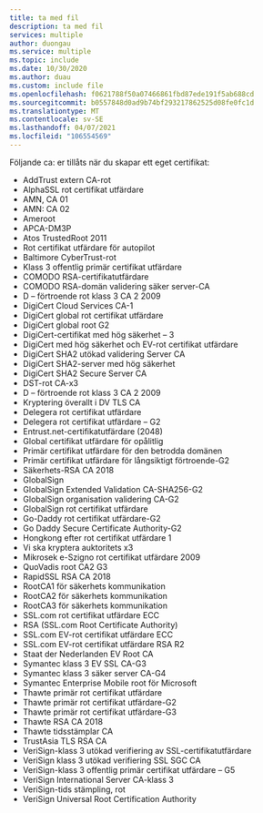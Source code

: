 ```yaml
---
title: ta med fil
description: ta med fil
services: multiple
author: duongau
ms.service: multiple
ms.topic: include
ms.date: 10/30/2020
ms.author: duau
ms.custom: include file
ms.openlocfilehash: f0621788f50a07466861fbd87ede191f5ab688cd
ms.sourcegitcommit: b0557848d0ad9b74bf293217862525d08fe0fc1d
ms.translationtype: MT
ms.contentlocale: sv-SE
ms.lasthandoff: 04/07/2021
ms.locfileid: "106554569"
---
```

Följande ca: er tillåts när du skapar ett eget certifikat:

- AddTrust extern CA-rot
- AlphaSSL rot certifikat utfärdare
- AMN, CA 01
- AMN: CA 02
- Ameroot
- APCA-DM3P
- Atos TrustedRoot 2011
- Rot certifikat utfärdare för autopilot
- Baltimore CyberTrust-rot
- Klass 3 offentlig primär certifikat utfärdare
- COMODO RSA-certifikatutfärdare
- COMODO RSA-domän validering säker server-CA
- D – förtroende rot klass 3 CA 2 2009
- DigiCert Cloud Services CA-1
- DigiCert global rot certifikat utfärdare
- DigiCert global root G2
- DigiCert-certifikat med hög säkerhet – 3
- DigiCert med hög säkerhet och EV-rot certifikat utfärdare
- DigiCert SHA2 utökad validering Server CA
- DigiCert SHA2-server med hög säkerhet
- DigiCert SHA2 Secure Server CA
- DST-rot CA-x3
- D – förtroende rot klass 3 CA 2 2009
- Kryptering överallt i DV TLS CA
- Delegera rot certifikat utfärdare
- Delegera rot certifikat utfärdare – G2
- Entrust.net-certifikatutfärdare (2048)
- Global certifikat utfärdare för opålitlig
- Primär certifikat utfärdare för den betrodda domänen
- Primär certifikat utfärdare för långsiktigt förtroende-G2
- Säkerhets-RSA CA 2018
- GlobalSign
- GlobalSign Extended Validation CA-SHA256-G2
- GlobalSign organisation validering CA-G2
- GlobalSign rot certifikat utfärdare
- Go-Daddy rot certifikat utfärdare-G2
- Go Daddy Secure Certificate Authority-G2
- Hongkong efter rot certifikat utfärdare 1
- Vi ska kryptera auktoritets x3
- Mikrosek e-Szigno rot certifikat utfärdare 2009
- QuoVadis root CA2 G3
- RapidSSL RSA CA 2018
- RootCA1 för säkerhets kommunikation
- RootCA2 för säkerhets kommunikation
- RootCA3 för säkerhets kommunikation
- SSL.com rot certifikat utfärdare ECC
- RSA (SSL.com Root Certificate Authority)
- SSL.com EV-rot certifikat utfärdare ECC
- SSL.com EV-rot certifikat utfärdare RSA R2
- Staat der Nederlanden EV Root CA
- Symantec klass 3 EV SSL CA-G3
- Symantec klass 3 säker server CA-G4
- Symantec Enterprise Mobile root för Microsoft
- Thawte primär rot certifikat utfärdare
- Thawte primär rot certifikat utfärdare-G2
- Thawte primär rot certifikat utfärdare-G3
- Thawte RSA CA 2018
- Thawte tidsstämplar CA
- TrustAsia TLS RSA CA
- VeriSign-klass 3 utökad verifiering av SSL-certifikatutfärdare
- VeriSign klass 3 utökad verifiering SSL SGC CA
- VeriSign-klass 3 offentlig primär certifikat utfärdare – G5
- VeriSign International Server CA-klass 3
- VeriSign-tids stämpling, rot
- VeriSign Universal Root Certification Authority
